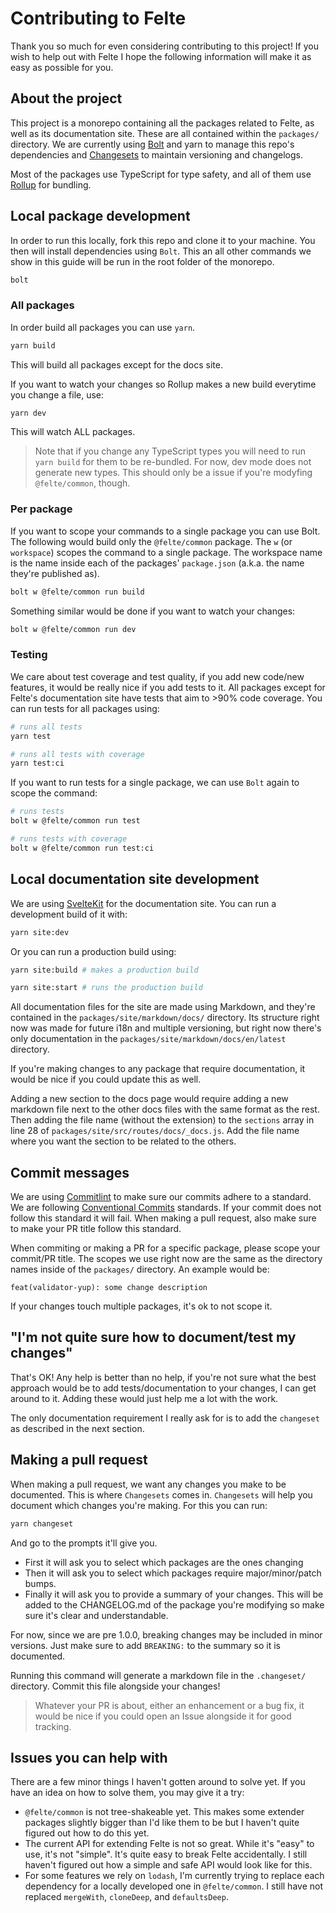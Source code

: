 # Contributing to Felte

Thank you so much for even considering contributing to this project! If you wish to help out with Felte I hope the following information will make it as easy as possible for you.

## About the project

This project is a monorepo containing all the packages related to Felte, as well as its documentation site. These are all contained within the `packages/` directory. We are currently using [Bolt](https://github.com/boltpkg/bolt) and yarn to manage this repo's dependencies and [Changesets](https://github.com/atlassian/changesets) to maintain versioning and changelogs.

Most of the packages use TypeScript for type safety, and all of them use [Rollup](https://rollupjs.org) for bundling.


## Local package development

In order to run this locally, fork this repo and clone it to your machine. You then will install dependencies using `Bolt`. This an all other commands we show in this guide will be run in the root folder of the monorepo.

```sh
bolt
```

### All packages

In order build all packages you can use `yarn`.

```sh
yarn build
```

This will build all packages except for the docs site.

If you want to watch your changes so Rollup makes a new build everytime you change a file, use:

```sh
yarn dev
```

This will watch ALL packages.

> Note that if you change any TypeScript types you will need to run `yarn build` for them to be re-bundled. For now, dev mode does not generate new types. This should only be a issue if you're modyfing `@felte/common`, though.

### Per package

If you want to scope your commands to a single package you can use Bolt. The following would build only the `@felte/common` package. The `w` (or `workspace`) scopes the command to a single package. The workspace name is the name inside each of the packages' `package.json` (a.k.a. the name they're published as).

```sh
bolt w @felte/common run build
```

Something similar would be done if you want to watch your changes:

```sh
bolt w @felte/common run dev
```

### Testing

We care about test coverage and test quality, if you add new code/new features, it would be really nice if you add tests to it. All packages except for Felte's documentation site have tests that aim to >90% code coverage. You can run tests for all packages using:

```sh
# runs all tests
yarn test

# runs all tests with coverage
yarn test:ci
```

If you want to run tests for a single package, we can use `Bolt` again to scope the command:

```sh
# runs tests
bolt w @felte/common run test

# runs tests with coverage
bolt w @felte/common run test:ci
```

## Local documentation site development

We are using [SvelteKit](https://github.com/sveltejs/kit) for the documentation site. You can run a development build of it with:

```sh
yarn site:dev
```

Or you can run a production build using:

```sh
yarn site:build # makes a production build

yarn site:start # runs the production build
```

All documentation files for the site are made using Markdown, and they're contained in the `packages/site/markdown/docs/` directory. Its structure right now was made for future i18n and multiple versioning, but right now there's only documentation in the `packages/site/markdown/docs/en/latest` directory.

If you're making changes to any package that require documentation, it would be nice if you could update this as well.

Adding a new section to the docs page would require adding a new markdown file next to the other docs files with the same format as the rest. Then adding the file name (without the extension) to the `sections` array in line 28 of `packages/site/src/routes/docs/_docs.js`. Add the file name where you want the section to be related to the others.

## Commit messages

We are using [Commitlint](https://commitlint.js.org/) to make sure our commits adhere to a standard. We are following [Conventional Commits](https://www.conventionalcommits.org/en/v1.0.0/) standards. If your commit does not follow this standard it will fail. When making a pull request, also make sure to make your PR title follow this standard.

When commiting or making a PR for a specific package, please scope your commit/PR title. The scopes we use right now are the same as the directory names inside of the `packages/` directory. An example would be:

```
feat(validator-yup): some change description
```

If your changes touch multiple packages, it's ok to not scope it.

## "I'm not quite sure how to document/test my changes"

That's OK! Any help is better than no help, if you're not sure what the best approach would be to add tests/documentation to your changes, I can get around to it. Adding these would just help me a lot with the work.

The only documentation requirement I really ask for is to add the `changeset` as described in the next section.

## Making a pull request

When making a pull request, we want any changes you make to be documented. This is where `Changesets` comes in. `Changesets` will help you document which changes you're making. For this you can run:

```sh
yarn changeset
```

And go to the prompts it'll give you.

- First it will ask you to select which packages are the ones changing
- Then it will ask you to select which packages require major/minor/patch bumps.
- Finally it will ask you to provide a summary of your changes. This will be added to the CHANGELOG.md of the package you're modifying so make sure it's clear and understandable.

For now, since we are pre 1.0.0, breaking changes may be included in minor versions. Just make sure to add `BREAKING:` to the summary so it is documented.

Running this command will generate a markdown file in the `.changeset/` directory. Commit this file alongside your changes!

> Whatever your PR is about, either an enhancement or a bug fix, it would be nice if you could open an Issue alongside it for good tracking.

## Issues you can help with

There are a few minor things I haven't gotten around to solve yet. If you have an idea on how to solve them, you may give it a try:

- `@felte/common` is not tree-shakeable yet. This makes some extender packages slightly bigger than I'd like them to be but I haven't quite figured out how to do this yet.
- The current API for extending Felte is not so great. While it's "easy" to use, it's not "simple". It's quite easy to break Felte accidentally. I still haven't figured out how a simple and safe API would look like for this.
- For some features we rely on `lodash`, I'm currently trying to replace each dependency for a locally developed one in `@felte/common`. I still have not replaced `mergeWith`, `cloneDeep`, and `defaultsDeep`.
